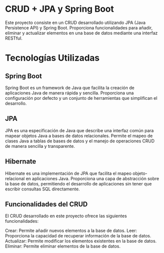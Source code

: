 # CRUD + JPA y Spring Boot
Este proyecto consiste en un CRUD desarrollado utilizando JPA (Java Persistence API) y Spring Boot. Proporciona funcionalidades para añadir, eliminar y actualizar elementos en una base de datos mediante una interfaz RESTful.

# Tecnologías Utilizadas
## Spring Boot
Spring Boot es un framework de Java que facilita la creación de aplicaciones Java de manera rápida y sencilla. Proporciona una configuración por defecto y un conjunto de herramientas que simplifican el desarrollo.

## JPA 
JPA es una especificación de Java que describe una interfaz común para mapear objetos Java a bases de datos relacionales. Permite el mapeo de clases Java a tablas de bases de datos y el manejo de operaciones CRUD de manera sencilla y transparente.

## Hibernate
Hibernate es una implementación de JPA que facilita el mapeo objeto-relacional en aplicaciones Java. Proporciona una capa de abstracción sobre la base de datos, permitiendo el desarrollo de aplicaciones sin tener que escribir consultas SQL directamente.

## Funcionalidades del CRUD
El CRUD desarrollado en este proyecto ofrece las siguientes funcionalidades:

Crear: Permite añadir nuevos elementos a la base de datos.
Leer: Proporciona la capacidad de recuperar información de la base de datos.
Actualizar: Permite modificar los elementos existentes en la base de datos.
Eliminar: Permite eliminar elementos de la base de datos.
